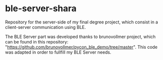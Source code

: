# ble-server-shara
Repository for the server-side of my final degree project, which consist in a client-server communication using BLE.

The BLE Server part was developed thanks to brunovollmer project, which can be found in this repository: "https://github.com/brunovollmer/pycon_ble_demo/tree/master". This code was adapted in order to fullfill my BLE Server needs.




